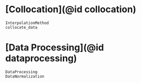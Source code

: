 # [Collocation](@id collocation)

```@docs
InterpolationMethod
collocate_data
```

# [Data Processing](@id dataprocessing)

```@docs
DataProcessing
DataNormalization
```
